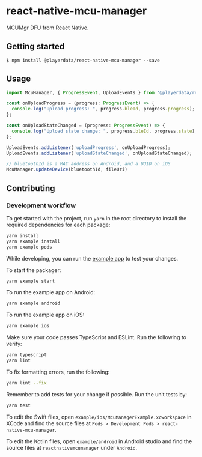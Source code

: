 # react-native-mcu-manager

MCUMgr DFU from React Native.

## Getting started

`$ npm install @playerdata/react-native-mcu-manager --save`
## Usage
```ts
import McuManager, { ProgressEvent, UploadEvents } from '@playerdata/react-native-mcu-manager';

const onUploadProgress = (progress: ProgressEvent) => {
  console.log("Upload progress: ", progress.bleId, progress.progress);
};

const onUploadStateChanged = (progress: ProgressEvent) => {
  console.log("Upload state change: ", progress.bleId, progress.state);
};

UploadEvents.addListener('uploadProgress', onUploadProgress);
UploadEvents.addListener('uploadStateChanged', onUploadStateChanged);

// bluetoothId is a MAC address on Android, and a UUID on iOS
McuManager.updateDevice(bluetoothId, fileUri)
```

## Contributing

### Development workflow

To get started with the project, run `yarn` in the root directory to install the required dependencies for each package:

```sh
yarn install
yarn example install
yarn example pods
```

While developing, you can run the [example app](/example/) to test your changes.

To start the packager:

```sh
yarn example start
```

To run the example app on Android:

```sh
yarn example android
```

To run the example app on iOS:

```sh
yarn example ios
```

Make sure your code passes TypeScript and ESLint. Run the following to verify:

```sh
yarn typescript
yarn lint
```

To fix formatting errors, run the following:

```sh
yarn lint --fix
```

Remember to add tests for your change if possible. Run the unit tests by:

```sh
yarn test
```

To edit the Swift files, open `example/ios/McuManagerExample.xcworkspace` in XCode and find the source files at `Pods > Development Pods > react-native-mcu-manager`.

To edit the Kotlin files, open `example/android` in Android studio and find the source files at `reactnativemcumanager` under `Android`.
